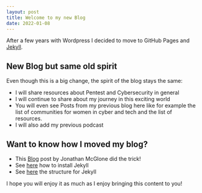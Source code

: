 ```yaml
---
layout: post
title: Welcome to my new Blog
date: 2022-01-08
---
```


After a few years with Wordpress I decided to move to GitHub Pages and [Jekyll](http://jekyllrb.com).  

## New Blog but same old spirit

Even though this is a big change, the spirit of the blog stays the same:

- I will share resources about Pentest and Cybersecurity in general
- I will continue to share about my journey in this exciting world
- You will even see Posts from my previous blog here like for example the list of communities for women in cyber and tech and the list of resources.
- I will also add my previous podcast

## Want to know how I moved my blog?

- This [Blog](http://jmcglone.com/guides/github-pages/) post by Jonathan McGlone did the trick!
- See [here](https://jekyllrb.com/docs/installation/) how to install Jekyll
- See [here](https://jekyllrb.com/docs/structure/) the structure for Jekyll

I hope you will enjoy it as much as I enjoy bringing this content to you!